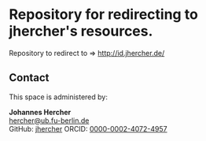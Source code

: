 Repository for redirecting to jhercher's resources.
===================

Repository to redirect to => http://id.jhercher.de/

## Contact
This space is administered by:  

**Johannes Hercher**    
<hercher@ub.fu-berlin.de>  
GitHub: [jhercher](https://github.com/jhercher)
ORCID: [0000-0002-4072-4957](https://orcid.org/0000-0002-4072-4957)  

